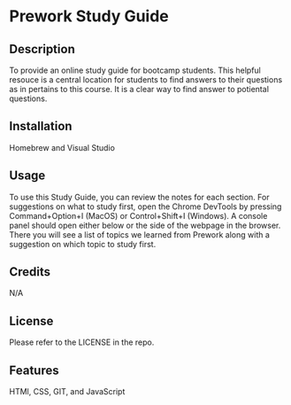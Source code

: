 # Prework Study Guide

## Description

To provide an online study guide for bootcamp students. This helpful resouce is a central location for students to find answers to their questions as in pertains to this course. It is a clear way to find answer to potiental questions. 



## Installation

Homebrew and Visual Studio

## Usage

To use this Study Guide, you can review the notes for each section. For suggestions on what to study first, open the Chrome DevTools by pressing Command+Option+I (MacOS) or Control+Shift+I (Windows). A console panel should open either below or the side of the webpage in the browser. There you will see a list of topics we learned from Prework along with a suggestion on which topic to study first.

## Credits

N/A

## License

Please refer to the LICENSE in the repo.


## Features

HTMl, CSS, GIT, and JavaScript

